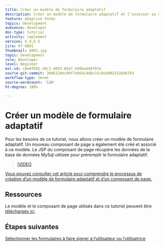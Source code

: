 ```yaml
---
title: Créer un modèle de formulaire adaptatif
description: Créer un modèle de formulaire adaptatif et l’associer au composant de rendu de page
feature: Adaptive Forms
topics: development
audience: developer
doc-type: tutorial
activity: implement
version: 6.4,6.5
jira: KT-6891
thumbnail: 6891.jpg
topic: Development
role: Developer
level: Beginner
exl-id: c6e0fb92-28c1-4025-85ef-b99bad46f07a
source-git-commit: 30d6120ec99f7a95414dbc31c0cb002152bd6763
workflow-type: tm+mt
source-wordcount: '120'
ht-degree: 100%

---
```


# Créer un modèle de formulaire adaptatif

Pour les besoins de ce tutoriel, nous allons créer un modèle de formulaire adaptatif. Un nouveau composant de page a également été créé et associé à ce modèle. Le JSP du composant de page récupère les données de la base de données MySql utilisée pour préremplir le formulaire adaptatif.


>[!VIDEO](https://video.tv.adobe.com/v/27828?quality=12&learn=on)

[Vous pouvez consulter cet article pour comprendre le processus de création d’un modèle de formulaire adaptatif et d’un composant de page.](https://experienceleague.adobe.com/docs/experience-manager-learn/forms/storing-and-retrieving-form-data/part5.html?lang=fr#storing-and-retrieving-form-data)


## Ressources

Le modèle et le composant de page utilisés dans ce tutoriel peuvent être [téléchargés ici](assets/sign-multiple-forms-template.zip).

## Étapes suivantes

[Sélectionner les formulaires à faire signer à l’utilisateur ou l’utilisatrice](./create-initial-form.md)
